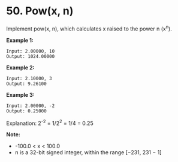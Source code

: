 # 50. Pow(x, n)

Implement pow(x, n), which calculates x raised to the power n (x<sup>n</sup>).

**Example 1:**
```
Input: 2.00000, 10
Output: 1024.00000
```

**Example 2:**
```
Input: 2.10000, 3
Output: 9.26100
```

**Example 3:**
```
Input: 2.00000, -2
Output: 0.25000
```

Explanation: 2<sup>-2</sup> = 1/2<sup>2</sup> = 1/4 = 0.25



**Note:**

- -100.0 < x < 100.0
- n is a 32-bit signed integer, within the range [−231, 231 − 1]